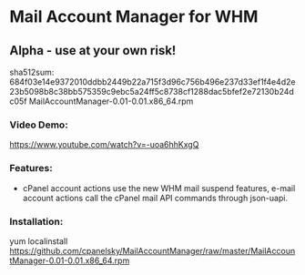 Mail Account Manager for WHM
============================
Alpha - use at your own risk!
-------------------------------

sha512sum: 684f03e14e9372010ddbb2449b22a715f3d96c756b496e237d33ef1f4e4d2e23b5098b8c38bb575359c9ebc5a24ff5c8738cf1288dac5bfef2e72130b24dc05f  MailAccountManager-0.01-0.01.x86_64.rpm

### Video Demo:

https://www.youtube.com/watch?v=-uoa6hhKxgQ

### Features:

- cPanel account actions use the new WHM mail suspend features, e-mail account actions call the cPanel mail API commands through json-uapi.

### Installation:

yum localinstall  https://github.com/cpanelsky/MailAccountManager/raw/master/MailAccountManager-0.01-0.01.x86_64.rpm

